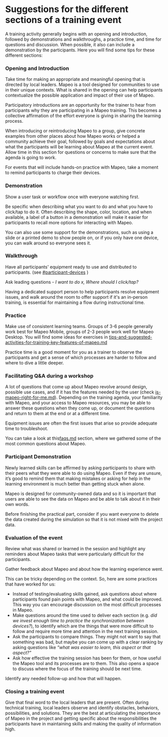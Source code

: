 # Suggestions for the different sections of a training event

A training activity generally begins with an opening and introduction, followed by demonstrations and walkthroughs, a practice time, and time for questions and discussion. When possible, it also can include a demonstration by the participants. Here you will find some tips for these different sections:

### **Opening and Introduction**

Take time for making an appropriate and meaningful opening that is directed by local leaders. Mapeo is a tool designed for communities to use in their unique contexts. What is shared in the opening can help participants contextualize the possible application and impact of their use of Mapeo.

Participatory introductions are an opportunity for the trainer to hear from participants why they are participating in a Mapeo training. This becomes a collective affirmation of the effort everyone is giving in sharing the learning process.

When introducing or reintroducing Mapeo to a group, give concrete examples from other places about how Mapeo works or helped a community achieve their goal, followed by goals and expectations about what the participants will be learning about Mapeo at the current event. Allow time in this section for questions or concerns to make sure that the agenda is going to work.

For events that will include hands-on practice with Mapeo, take a moment to remind participants to charge their devices.

### **Demonstration**

Show a user task or workflow once with everyone watching first.

Be specific when describing what you want to do and what you have to click/tap to do it. Often describing the shape, color, location, and when available, a label of a button in a demonstration will make it easier for participants to recall more options for interacting with Mapeo.

You can also use some support for the demonstrations, such as using a slide or a printed demo to show people on, or if you only have one device, you can walk around so everyone sees it.

### **Walkthrough**

Have all participants' equipment ready to use and distributed to participants. (see [#participant-devices](../../preparing-equipment-and-supplies-for-a-training/tech-preparation-before-doing-in-person-training.md#participant-devices "mention") )

Ask leading questions - _I want to do x, Where should I click/tap?_

Having a dedicated support person to help participants resolve equipment issues, and walk around the room to offer support if it's an in-person training, is essential for maintaining a flow during instructional time.

### **Practice**

Make use of consistent learning teams. Groups of 3-6 people generally work best for Mapeo Mobile, groups of 2-3 people work well for Mapeo Desktop. You will find some ideas for exercises in [tips-and-suggested-activities-for-training-key-features-of-mapeo.md](tips-and-suggested-activities-for-training-key-features-of-mapeo.md "mention")

Practice time is a good moment for you as a trainer to observe the participants and get a sense of which processes are harder to follow and where to dive a little deeper.

### **Facilitating Q\&A during a workshop**

A lot of questions that come up about Mapeo revolve around design, possible use cases, and if it has the features needed by the user (check [is-mapeo-right-for-me.md](../../../../overview/is-mapeo-right-for-me.md "mention")). Depending on the training agenda, your familiarity with Mapeo, and your access to Mapeo resources, you may be able to answer these questions when they come up, or document the questions and return to them at the end or at a different time.

Equipment issues are often the first issues that arise so provide adequate time to troubleshoot.

You can take a look at this[faqs.md](../../../../overview/faqs.md "mention") section, where we gathered some of the most common questions about Mapeo.

### **Participant Demonstration**

Newly learned skills can be affirmed by asking participants to share with their peers what they were able to do using Mapeo. Even if they are unsure, it’s good to remind them that making mistakes or asking for help in the learning environment is much better than getting stuck when alone.

Mapeo is designed for community-owned data and so it is important that users are able to see the data on Mapeo and be able to talk about it in their own words.

Before finishing the practical part, consider if you want everyone to delete the data created during the simulation so that it is not mixed with the project data.

### **Evaluation of the event**

Review what was shared or learned in the session and highlight any reminders about Mapeo tasks that were particularly difficult for the participants.

Gather feedback about Mapeo and about how the learning experience went.

This can be tricky depending on the context. So, here are some practices that have worked for us:

* Instead of testing/evaluating skills gained, ask questions about where participants found pain points with Mapeo, and what could be improved. This way you can encourage discussion on the most difficult processes in Mapeo.
* Make questions around the time used to deliver each section (e.g. _did we invest enough time to practice the synchronization between devices?_), to identify which are the things that were more difficult to follow and require more time and attention in the next training session.
* Ask the participants to compare things. They might not want to say that something was bad, but maybe you can come up with a clear ranking by asking questions like _“what was easier to learn, this aspect or that aspect?”_
* Ask how effective the training session has been for them, or how useful the Mapeo tool and its processes are to them. This also opens a space to discuss where the focus of the training should be next time.

Identify any needed follow-up and how that will happen.

### **Closing a training event**

Give that final word to the local leaders that are present. Often during technical training, local leaders observe and identify obstacles, behaviors, possibilities, and solutions. They are the best at articulating the importance of Mapeo in the project and getting specific about the responsibilities the participants have in maintaining skills and making the quality of information high.
